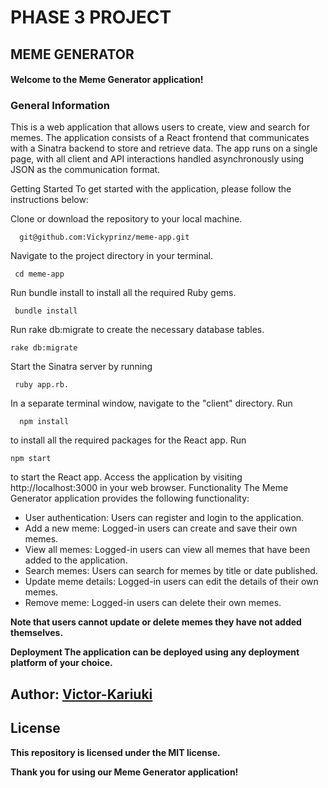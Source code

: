 # PHASE 3 PROJECT
## MEME GENERATOR

#### Welcome to the Meme Generator application!

### General Information
This is a web application that allows users to create, view and search for memes. The application consists of a React frontend that communicates with a Sinatra backend to store and retrieve data. The app runs on a single page, with all client and API interactions handled asynchronously using JSON as the communication format.

Getting Started
To get started with the application, please follow the instructions below:

Clone or download the repository to your local machine.

      git@github.com:Vickyprinz/meme-app.git

Navigate to the project directory in your terminal.

     cd meme-app
Run bundle install to install all the required Ruby gems.

     bundle install
Run rake db:migrate to create the necessary database tables.
    
    rake db:migrate
Start the Sinatra server by running 

     ruby app.rb.
In a separate terminal window, navigate to the "client" directory.
Run 

      npm install
 to install all the required packages for the React app.
Run

    npm start 
to start the React app.
Access the application by visiting http://localhost:3000 in your web browser.
Functionality
The Meme Generator application provides the following functionality:

- User authentication: Users can register and login to the application.
- Add a new meme: Logged-in users can create and save their own memes.
- View all memes: Logged-in users can view all memes that have been added to the application.
- Search memes: Users can search for memes by title or date published.
- Update meme details: Logged-in users can edit the details of their own memes.
- Remove meme: Logged-in users can delete their own memes.

<b>Note that users cannot update or delete memes they have not added themselves.<b/>

Deployment
The application can be deployed using any deployment platform of your choice.
## Author:  [Victor-Kariuki](https://github.com/Vickyprinz)

## License
This repository is licensed under the MIT license.

Thank you for using our Meme Generator application!